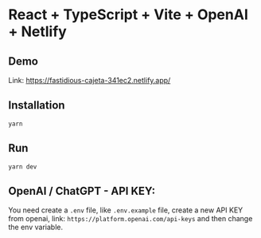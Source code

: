 # React + TypeScript + Vite + OpenAI + Netlify

## Demo

Link: https://fastidious-cajeta-341ec2.netlify.app/

## Installation

```
yarn
```

## Run

```
yarn dev
```

## OpenAI / ChatGPT - API KEY:

You need create a `.env` file, like `.env.example` file, create a new API KEY from openai, link: `https://platform.openai.com/api-keys` and then change the env variable.
